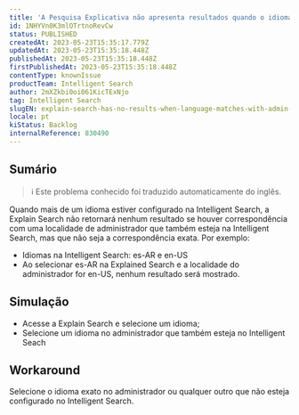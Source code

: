 ```yaml
---
title: 'A Pesquisa Explicativa não apresenta resultados quando o idioma corresponde à localidade do administrador também configurada na Pesquisa Inteligente'
id: 1NHYVn0K3mlOTrtnoRevCw
status: PUBLISHED
createdAt: 2023-05-23T15:35:17.779Z
updatedAt: 2023-05-23T15:35:18.448Z
publishedAt: 2023-05-23T15:35:18.448Z
firstPublishedAt: 2023-05-23T15:35:18.448Z
contentType: knownIssue
productTeam: Intelligent Search
author: 2mXZkbi0oi061KicTExNjo
tag: Intelligent Search
slugEN: explain-search-has-no-results-when-language-matches-with-admin-locale-also-configured-in-intelligent-search
locale: pt
kiStatus: Backlog
internalReference: 830490
---
```


## Sumário

>ℹ️ Este problema conhecido foi traduzido automaticamente do inglês.


Quando mais de um idioma estiver configurado na Intelligent Search, a Explain Search não retornará nenhum resultado se houver correspondência com uma localidade de administrador que também esteja na Intelligent Search, mas que não seja a correspondência exata. Por exemplo:


- Idiomas na Intelligent Search: es-AR e en-US
- Ao selecionar es-AR na Explained Search e a localidade do administrador for en-US, nenhum resultado será mostrado.

## Simulação



- Acesse a Explain Search e selecione um idioma;
- Selecione um idioma no administrador que também esteja no Intelligent Seach

## Workaround


Selecione o idioma exato no administrador ou qualquer outro que não esteja configurado no Intelligent Search.




